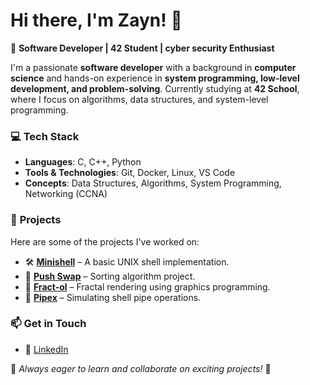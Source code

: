# Hi there, I'm Zayn! 👋

🚀 **Software Developer | 42 Student | cyber security Enthusiast**

I'm a passionate **software developer** with a background in **computer science** and hands-on experience in **system programming, low-level development, and problem-solving**. Currently studying at **42 School**, where I focus on algorithms, data structures, and system-level programming. 

### 💻 **Tech Stack**
- **Languages**: C, C++, Python
- **Tools & Technologies**: Git, Docker, Linux, VS Code
- **Concepts**: Data Structures, Algorithms, System Programming, Networking (CCNA)

### 📌 **Projects**
Here are some of the projects I've worked on:
- 🛠 **[Minishell](https://github.com/Zayn107/minishell)** – A basic UNIX shell implementation.
- 🔀 **[Push Swap](https://github.com/Zayn107/pushswap)** – Sorting algorithm project.
- 🎨 **[Fract-ol](https://github.com/Zayn107/fractol)** – Fractal rendering using graphics programming.
- 🔄 **[Pipex](https://github.com/Zayn107/pipex)** – Simulating shell pipe operations.

### 📫 **Get in Touch**
- 💼 [LinkedIn](https://linkedin.com//in/zayn-alissa-71a037252)

🔹 *Always eager to learn and collaborate on exciting projects!* 🚀
<!--
**Zayn107/Zayn107** is a ✨ _special_ ✨ repository because its `README.md` (this file) appears on your GitHub profile.

Here are some ideas to get you started:

- 🔭 I’m currently working on ...
- 🌱 I’m currently learning ...
- 👯 I’m looking to collaborate on ...
- 🤔 I’m looking for help with ...
- 💬 Ask me about ...
- 📫 How to reach me: ...
- 😄 Pronouns: ...
- ⚡ Fun fact: ...
-->

